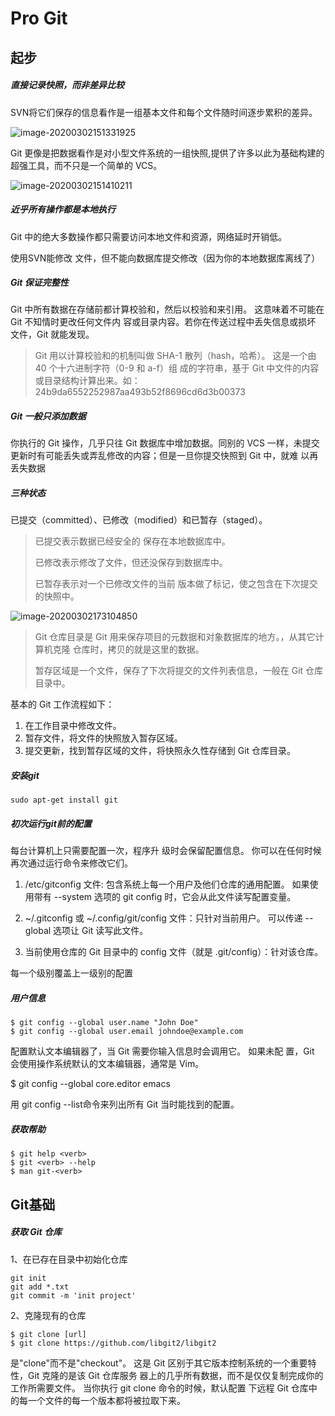 # Pro Git

## 起步

##### 直接记录快照，而非差异比较

SVN将它们保存的信息看作是一组基本文件和每个文件随时间逐步累积的差异。

![image-20200302151331925](/Users/demo/Documents/_markdown_images/image-20200302151331925.png)

Git 更像是把数据看作是对小型文件系统的一组快照,提供了许多以此为基础构建的超强工具，而不只是一个简单的 VCS。

![image-20200302151410211](/Users/demo/Documents/_markdown_images/image-20200302151410211.png)

#####  近乎所有操作都是本地执行

Git 中的绝大多数操作都只需要访问本地文件和资源，网络延时开销低。

使用SVN能修改 文件，但不能向数据库提交修改（因为你的本地数据库离线了）

##### Git 保证完整性

Git 中所有数据在存储前都计算校验和，然后以校验和来引用。 这意味着不可能在 Git 不知情时更改任何文件内 容或目录内容。若你在传送过程中丢失信息或损坏 文件，Git 就能发现。

> Git 用以计算校验和的机制叫做 SHA-1 散列（hash，哈希）。 这是一个由 40 个十六进制字符（0-9 和 a-f）组 成的字符串，基于 Git 中文件的内容或目录结构计算出来。如：24b9da6552252987aa493b52f8696cd6d3b00373

##### Git 一般只添加数据

你执行的 Git 操作，几乎只往 Git 数据库中增加数据。同别的 VCS 一样，未提交更新时有可能丢失或弄乱修改的内容；但是一旦你提交快照到 Git 中，就难 以再丢失数据

##### 三种状态

已提交（committed）、已修改（modified）和已暂存（staged）。

> 已提交表示数据已经安全的 保存在本地数据库中。
>
> 已修改表示修改了文件，但还没保存到数据库中。 
>
> 已暂存表示对一个已修改文件的当前 版本做了标记，使之包含在下次提交的快照中。

![image-20200302173104850](/Users/demo/Documents/_markdown_images/image-20200302173104850.png)

> Git 仓库目录是 Git 用来保存项目的元数据和对象数据库的地方。，从其它计算机克隆 仓库时，拷贝的就是这里的数据。
>
> 暂存区域是一个文件，保存了下次将提交的文件列表信息，一般在 Git 仓库目录中。

基本的 Git 工作流程如下：

1. 在工作目录中修改文件。
2. 暂存文件，将文件的快照放入暂存区域。
3. 提交更新，找到暂存区域的文件，将快照永久性存储到 Git 仓库目录。

##### 安装git

```
sudo apt-get install git
```

##### 初次运行git前的配置

每台计算机上只需要配置一次，程序升 级时会保留配置信息。 你可以在任何时候再次通过运行命令来修改它们。

1. /etc/gitconfig 文件: 包含系统上每一个用户及他们仓库的通用配置。 如果使用带有 --system 选项的 git config 时，它会从此文件读写配置变量。

2. ~/.gitconfig 或 ~/.config/git/config 文件：只针对当前用户。 可以传递 --global 选项让 Git 读写此文件。

3. 当前使用仓库的 Git 目录中的 config 文件（就是 .git/config）：针对该仓库。

  每一个级别覆盖上一级别的配置

##### 用户信息

```
$ git config --global user.name "John Doe"
$ git config --global user.email johndoe@example.com
```

配置默认文本编辑器了，当 Git 需要你输入信息时会调用它。 如果未配 置，Git 会使用操作系统默认的文本编辑器，通常是 Vim。

$ git config --global core.editor emacs

用 git config --list命令来列出所有 Git 当时能找到的配置。

##### 获取帮助

```
$ git help <verb> 
$ git <verb> --help 
$ man git-<verb>
```

## Git基础

##### 获取 Git 仓库

1、在已存在目录中初始化仓库

```
git init 
git add *.txt
git commit -m 'init project'
```

2、克隆现有的仓库

```
$ git clone [url]
$ git clone https://github.com/libgit2/libgit2
```

是"clone"而不是"checkout"。 这是 Git 区别于其它版本控制系统的一个重要特性，Git 克隆的是该 Git 仓库服务 器上的几乎所有数据，而不是仅仅复制完成你的工作所需要文件。 当你执行 git clone 命令的时候，默认配置 下远程 Git 仓库中的每一个文件的每一个版本都将被拉取下来。

